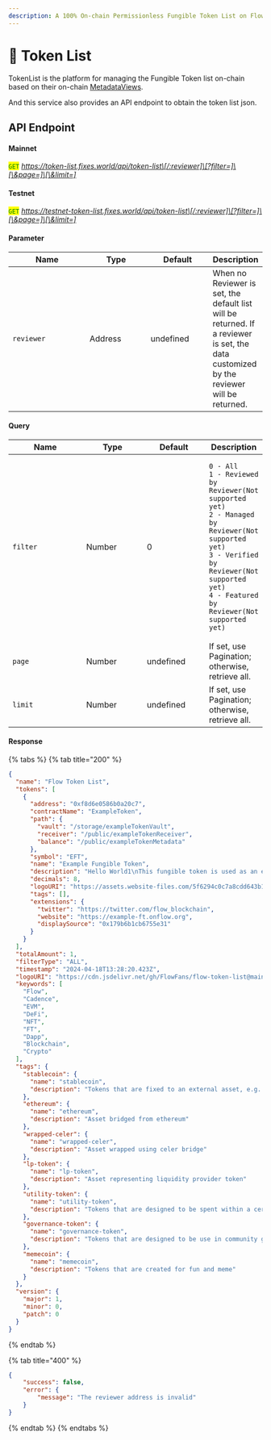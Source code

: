 ```yaml
---
description: A 100% On-chain Permissionless Fungible Token List on Flow Blockchain
---
```


# 📔 Token List

TokenList is the platform for managing the Fungible Token list on-chain based on their on-chain [MetadataViews](https://github.com/onflow/flow-ft/blob/master/contracts/FungibleTokenMetadataViews.cdc).

And this service also provides an API endpoint to obtain the token list json.

## API Endpoint

#### **Mainnet**

<mark style="color:green;">`GET`</mark> _https://token-list.fixes.world/api/token-list\[/:reviewer]\[?filter=]\[\&page=]\[\&limit=]_

#### **Testnet**

<mark style="color:green;">`GET`</mark> _https://testnet-token-list.fixes.world/api/token-list\[/:reviewer]\[?filter=]\[\&page=]\[\&limit=]_

#### **Parameter**

<table><thead><tr><th width="137">Name</th><th width="105">Type</th><th width="107">Default</th><th>Description</th></tr></thead><tbody><tr><td><code>reviewer</code></td><td>Address</td><td>undefined</td><td>When no Reviewer is set, the default list will be returned. If a reviewer is set, the data customized by the reviewer will be returned.</td></tr></tbody></table>

#### **Query**

<table><thead><tr><th width="135">Name</th><th width="107">Type</th><th width="109">Default</th><th>Description</th></tr></thead><tbody><tr><td><code>filter</code></td><td>Number</td><td>0</td><td><pre><code>0 - All
1 - Reviewed by Reviewer(Not supported yet)
2 - Managed by Reviewer(Not supported yet)
3 - Verified by Reviewer(Not supported yet)
4 - Featured by Reviewer(Not supported yet)
</code></pre></td></tr><tr><td><code>page</code></td><td>Number</td><td>undefined</td><td>If set, use Pagination; otherwise, retrieve all.</td></tr><tr><td><code>limit</code></td><td>Number</td><td>undefined</td><td>If set, use Pagination; otherwise, retrieve all.</td></tr></tbody></table>

#### **Response**

{% tabs %}
{% tab title="200" %}
```json
{
  "name": "Flow Token List",
  "tokens": [
    {
      "address": "0xf8d6e0586b0a20c7",
      "contractName": "ExampleToken",
      "path": {
        "vault": "/storage/exampleTokenVault",
        "receiver": "/public/exampleTokenReceiver",
        "balance": "/public/exampleTokenMetadata"
      },
      "symbol": "EFT",
      "name": "Example Fungible Token",
      "description": "Hello World1\nThis fungible token is used as an example to help you develop your next FT #onFlow.",
      "decimals": 8,
      "logoURI": "https://assets.website-files.com/5f6294c0c7a8cdd643b1c820/5f6294c0c7a8cda55cb1c936_Flow_Wordmark.svg",
      "tags": [],
      "extensions": {
        "twitter": "https://twitter.com/flow_blockchain",
        "website": "https://example-ft.onflow.org",
        "displaySource": "0x179b6b1cb6755e31"
      }
    }
  ],
  "totalAmount": 1,
  "filterType": "ALL",
  "timestamp": "2024-04-18T13:28:20.423Z",
  "logoURI": "https://cdn.jsdelivr.net/gh/FlowFans/flow-token-list@main/token-registry/A.1654653399040a61.FlowToken/logo.svg",
  "keywords": [
    "Flow",
    "Cadence",
    "EVM",
    "DeFi",
    "NFT",
    "FT",
    "Dapp",
    "Blockchain",
    "Crypto"
  ],
  "tags": {
    "stablecoin": {
      "name": "stablecoin",
      "description": "Tokens that are fixed to an external asset, e.g. the US dollar"
    },
    "ethereum": {
      "name": "ethereum",
      "description": "Asset bridged from ethereum"
    },
    "wrapped-celer": {
      "name": "wrapped-celer",
      "description": "Asset wrapped using celer bridge"
    },
    "lp-token": {
      "name": "lp-token",
      "description": "Asset representing liquidity provider token"
    },
    "utility-token": {
      "name": "utility-token",
      "description": "Tokens that are designed to be spent within a certain blockchain ecosystem"
    },
    "governance-token": {
      "name": "governance-token",
      "description": "Tokens that are designed to be use in community governance and maintenance"
    },
    "memecoin": {
      "name": "memecoin",
      "description": "Tokens that are created for fun and meme"
    }
  },
  "version": {
    "major": 1,
    "minor": 0,
    "patch": 0
  }
}
```
{% endtab %}

{% tab title="400" %}
```json
{
    "success": false,
    "error": {
        "message": "The reviewer address is invalid"
    }
}
```
{% endtab %}
{% endtabs %}
